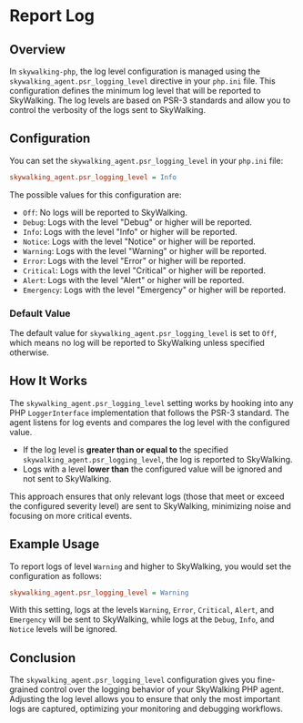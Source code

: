 # Report Log

## Overview

In `skywalking-php`, the log level configuration is managed using the `skywalking_agent.psr_logging_level` directive in your `php.ini` file. This configuration defines the minimum log level that will be reported to SkyWalking. The log levels are based on PSR-3 standards and allow you to control the verbosity of the logs sent to SkyWalking.

## Configuration

You can set the `skywalking_agent.psr_logging_level` in your `php.ini` file:

```ini
skywalking_agent.psr_logging_level = Info
```

The possible values for this configuration are:

- `Off`: No logs will be reported to SkyWalking.
- `Debug`: Logs with the level "Debug" or higher will be reported.
- `Info`: Logs with the level "Info" or higher will be reported.
- `Notice`: Logs with the level "Notice" or higher will be reported.
- `Warning`: Logs with the level "Warning" or higher will be reported.
- `Error`: Logs with the level "Error" or higher will be reported.
- `Critical`: Logs with the level "Critical" or higher will be reported.
- `Alert`: Logs with the level "Alert" or higher will be reported.
- `Emergency`: Logs with the level "Emergency" or higher will be reported.

### Default Value

The default value for `skywalking_agent.psr_logging_level` is set to `Off`, which means no log will be reported to SkyWalking unless specified otherwise.

## How It Works

The `skywalking_agent.psr_logging_level` setting works by hooking into any PHP `LoggerInterface` implementation that follows the PSR-3 standard. The agent listens for log events and compares the log level with the configured value.

- If the log level is **greater than or equal to** the specified `skywalking_agent.psr_logging_level`, the log is reported to SkyWalking.
- Logs with a level **lower than** the configured value will be ignored and not sent to SkyWalking.

This approach ensures that only relevant logs (those that meet or exceed the configured severity level) are sent to SkyWalking, minimizing noise and focusing on more critical events.

## Example Usage

To report logs of level `Warning` and higher to SkyWalking, you would set the configuration as follows:

```ini
skywalking_agent.psr_logging_level = Warning
```

With this setting, logs at the levels `Warning`, `Error`, `Critical`, `Alert`, and `Emergency` will be sent to SkyWalking, while logs at the `Debug`, `Info`, and `Notice` levels will be ignored.

## Conclusion

The `skywalking_agent.psr_logging_level` configuration gives you fine-grained control over the logging behavior of your SkyWalking PHP agent. Adjusting the log level allows you to ensure that only the most important logs are captured, optimizing your monitoring and debugging workflows.
